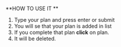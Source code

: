 **HOW TO USE IT **

1. Type your plan and press enter or submit <br>
2. You will se that your plan is added in list<br>
3. If you complete that plan **click** on plan.<br>
4. It will be deleted.
